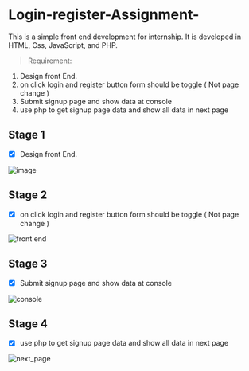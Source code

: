 # Login-register-Assignment-
This is a simple front end development for internship. It is developed in HTML, Css, JavaScript, and PHP. 

> Requirement:

1. Design front End.
2. on click login and register button form should be toggle ( Not page change )
3. Submit signup page and show data at console
4. use php to get signup page data and show all data in next page

## Stage 1

- [x] Design front End.

![image](https://user-images.githubusercontent.com/94595471/150674613-aeb8dfb0-49ae-439b-b522-00aa5572d49a.png)



## Stage 2

- [x] on click login and register button form should be toggle ( Not page change )

![front end](https://user-images.githubusercontent.com/94595471/150674686-fdb4d9fa-3e29-4e30-9e25-8aadd5a367c5.gif)

## Stage 3

- [x] Submit signup page and show data at console

![console](https://user-images.githubusercontent.com/94595471/150675011-675f1e2f-eabe-4056-899d-b944ea2d8ebc.png)


## Stage 4

- [x] use php to get signup page data and show all data in next page

![next_page](https://user-images.githubusercontent.com/94595471/150675063-a2d97d1f-f136-48ab-8e5e-c477ed9ddc52.png)
